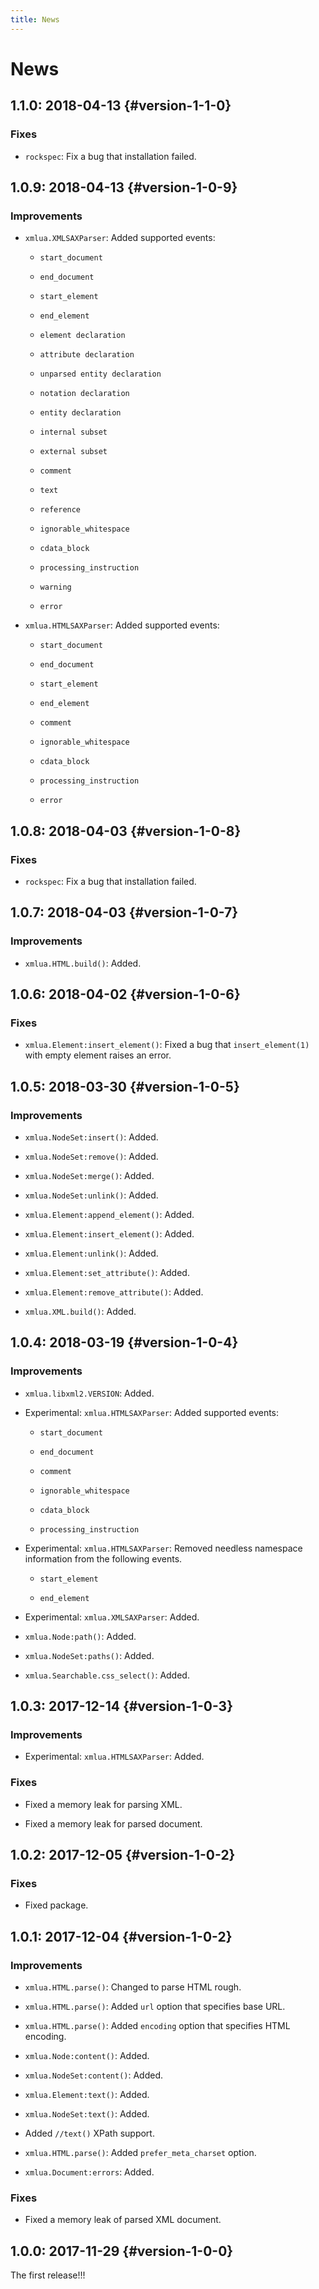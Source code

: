 ```yaml
---
title: News
---
```


# News

## 1.1.0: 2018-04-13 {#version-1-1-0}

### Fixes

  * `rockspec`: Fix a bug that installation failed.

## 1.0.9: 2018-04-13 {#version-1-0-9}

### Improvements

  * `xmlua.XMLSAXParser`: Added supported events:

    * `start_document`

    * `end_document`

    * `start_element`

    * `end_element`

    * `element declaration`

    * `attribute declaration`

    * `unparsed entity declaration`

    * `notation declaration`

    * `entity declaration`

    * `internal subset`

    * `external subset`

    * `comment`

    * `text`

    * `reference`

    * `ignorable_whitespace`

    * `cdata_block`

    * `processing_instruction`

    * `warning`

    * `error`

  * `xmlua.HTMLSAXParser`: Added supported events:

    * `start_document`

    * `end_document`

    * `start_element`

    * `end_element`

    * `comment`

    * `ignorable_whitespace`

    * `cdata_block`

    * `processing_instruction`

    * `error`


## 1.0.8: 2018-04-03 {#version-1-0-8}

### Fixes

  * `rockspec`: Fix a bug that installation failed.

## 1.0.7: 2018-04-03 {#version-1-0-7}

### Improvements

  * `xmlua.HTML.build()`: Added.

## 1.0.6: 2018-04-02 {#version-1-0-6}

### Fixes

  * `xmlua.Element:insert_element()`: Fixed a bug that
    `insert_element(1)` with empty element raises an error.

## 1.0.5: 2018-03-30 {#version-1-0-5}

### Improvements

  * `xmlua.NodeSet:insert()`: Added.

  * `xmlua.NodeSet:remove()`: Added.

  * `xmlua.NodeSet:merge()`: Added.

  * `xmlua.NodeSet:unlink()`: Added.

  * `xmlua.Element:append_element()`: Added.

  * `xmlua.Element:insert_element()`: Added.

  * `xmlua.Element:unlink()`: Added.

  * `xmlua.Element:set_attribute()`: Added.

  * `xmlua.Element:remove_attribute()`: Added.

  * `xmlua.XML.build()`: Added.

## 1.0.4: 2018-03-19 {#version-1-0-4}

### Improvements

  * `xmlua.libxml2.VERSION`: Added.

  * Experimental: `xmlua.HTMLSAXParser`: Added supported events:

    * `start_document`

    * `end_document`

    * `comment`

    * `ignorable_whitespace`

    * `cdata_block`

    * `processing_instruction`

  * Experimental: `xmlua.HTMLSAXParser`: Removed needless namespace information from the following events.

    * `start_element`

    * `end_element`

  * Experimental: `xmlua.XMLSAXParser`: Added.

  * `xmlua.Node:path()`: Added.

  * `xmlua.NodeSet:paths()`: Added.

  * `xmlua.Searchable.css_select()`: Added.

## 1.0.3: 2017-12-14 {#version-1-0-3}

### Improvements

  * Experimental: `xmlua.HTMLSAXParser`: Added.

### Fixes

  * Fixed a memory leak for parsing XML.

  * Fixed a memory leak for parsed document.

## 1.0.2: 2017-12-05 {#version-1-0-2}

### Fixes

  * Fixed package.

## 1.0.1: 2017-12-04 {#version-1-0-2}

### Improvements

  * `xmlua.HTML.parse()`: Changed to parse HTML rough.

  * `xmlua.HTML.parse()`: Added `url` option that specifies base URL.

  * `xmlua.HTML.parse()`: Added `encoding` option that specifies HTML encoding.

  * `xmlua.Node:content()`: Added.

  * `xmlua.NodeSet:content()`: Added.

  * `xmlua.Element:text()`: Added.

  * `xmlua.NodeSet:text()`: Added.

  * Added `//text()` XPath support.

  * `xmlua.HTML.parse()`: Added `prefer_meta_charset` option.

  * `xmlua.Document:errors`: Added.

### Fixes

  * Fixed a memory leak of parsed XML document.

## 1.0.0: 2017-11-29 {#version-1-0-0}

The first release!!!

